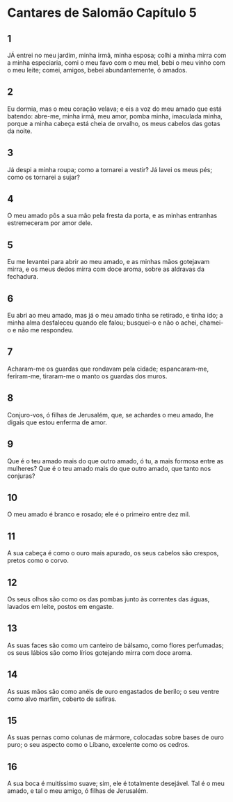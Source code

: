 # Cantares de Salomão Capítulo 5

## 1
JÁ entrei no meu jardim, minha irmã, minha esposa; colhi a minha mirra com a minha especiaria, comi o meu favo com o meu mel, bebi o meu vinho com o meu leite; comei, amigos, bebei abundantemente, ó amados.

## 2
Eu dormia, mas o meu coração velava; e eis a voz do meu amado que está batendo: abre-me, minha irmã, meu amor, pomba minha, imaculada minha, porque a minha cabeça está cheia de orvalho, os meus cabelos das gotas da noite.

## 3
Já despi a minha roupa; como a tornarei a vestir? Já lavei os meus pés; como os tornarei a sujar?

## 4
O meu amado pôs a sua mão pela fresta da porta, e as minhas entranhas estremeceram por amor dele.

## 5
Eu me levantei para abrir ao meu amado, e as minhas mãos gotejavam mirra, e os meus dedos mirra com doce aroma, sobre as aldravas da fechadura.

## 6
Eu abri ao meu amado, mas já o meu amado tinha se retirado, e tinha ido; a minha alma desfaleceu quando ele falou; busquei-o e não o achei, chamei-o e não me respondeu.

## 7
Acharam-me os guardas que rondavam pela cidade; espancaram-me, feriram-me, tiraram-me o manto os guardas dos muros.

## 8
Conjuro-vos, ó filhas de Jerusalém, que, se achardes o meu amado, lhe digais que estou enferma de amor.

## 9
Que é o teu amado mais do que outro amado, ó tu, a mais formosa entre as mulheres? Que é o teu amado mais do que outro amado, que tanto nos conjuras?

## 10
O meu amado é branco e rosado; ele é o primeiro entre dez mil.

## 11
A sua cabeça é como o ouro mais apurado, os seus cabelos são crespos, pretos como o corvo.

## 12
Os seus olhos são como os das pombas junto às correntes das águas, lavados em leite, postos em engaste.

## 13
As suas faces são como um canteiro de bálsamo, como flores perfumadas; os seus lábios são como lírios gotejando mirra com doce aroma.

## 14
As suas mãos são como anéis de ouro engastados de berilo; o seu ventre como alvo marfim, coberto de safiras.

## 15
As suas pernas como colunas de mármore, colocadas sobre bases de ouro puro; o seu aspecto como o Líbano, excelente como os cedros.

## 16
A sua boca é muitíssimo suave; sim, ele é totalmente desejável. Tal é o meu amado, e tal o meu amigo, ó filhas de Jerusalém.


